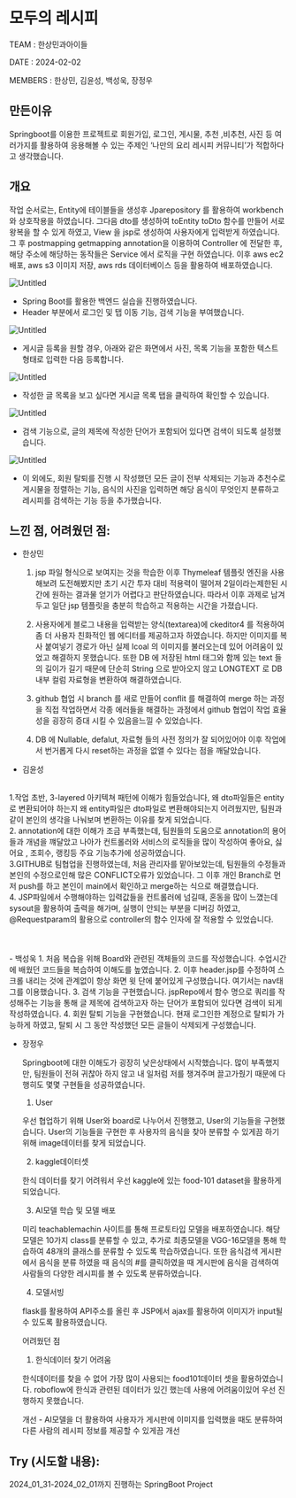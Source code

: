 # 모두의 레시피

TEAM : 한상민과아이들

DATE : 2024-02-02

MEMBERS : 한상민, 김윤성, 백성욱, 장정우

## 만든이유

Springboot를 이용한 프로젝트로 회원가입, 로그인, 게시물, 추천 ,비추천, 사진 등 여러가지를 활용하여 응용해볼 수 있는 주제인 ‘나만의 요리 레시피 커뮤니티’가 적합하다고 생각했습니다.

## 개요

작업 순서로는, Entity에 테이블들을 생성후 Jparepository 를 활용하여 workbench 와 상호작용을 하였습니다. 그다음 dto를 생성하여 toEntity toDto 함수를 만들어 서로 왕복을 할 수 있게 하였고, View 을 jsp로 생성하여 사용자에게 입력받게 하였습니다. 그 후 postmapping getmapping annotation을 이용하여 Controller 에 전달한 후, 해당 주소에 해당하는 동작들은 Service 에서 로직을 구현 하였습니다.
이후 aws ec2 배포, aws s3 이미지 저장, aws rds 데이터베이스 등을 활용하여 배포하였습니다.


![Untitled](https://prod-files-secure.s3.us-west-2.amazonaws.com/c58ce017-aaab-4b35-9205-23c854db3c53/895ec85c-a3ea-4729-a7a3-ff44be207c4b/Untitled.png)

- Spring Boot를 활용한 백엔드 실습을 진행하였습니다.
- Header 부분에서 로그인 및 탭 이동 기능, 검색 기능을 부여했습니다.

![Untitled](https://prod-files-secure.s3.us-west-2.amazonaws.com/c58ce017-aaab-4b35-9205-23c854db3c53/a04af3f4-6e1f-4c20-bd88-532ec88d6c8b/Untitled.png)

- 게시글 등록을 원할 경우, 아래와 같은 화면에서 사진, 목록 기능을 포함한 텍스트 형태로 입력한 다음 등록합니다.

![Untitled](https://prod-files-secure.s3.us-west-2.amazonaws.com/c58ce017-aaab-4b35-9205-23c854db3c53/f9a3d560-c087-4cd4-9a2d-a522789a869e/Untitled.png)

- 작성한 글 목록을 보고 싶다면 게시글 목록 탭을 클릭하여 확인할 수 있습니다.

![Untitled](https://prod-files-secure.s3.us-west-2.amazonaws.com/c58ce017-aaab-4b35-9205-23c854db3c53/8494e198-9c43-4e6b-bc21-da00e86c67c8/Untitled.png)

- 검색 기능으로, 글의 제목에 작성한 단어가 포함되어 있다면 검색이 되도록 설정했습니다.

![Untitled](https://prod-files-secure.s3.us-west-2.amazonaws.com/c58ce017-aaab-4b35-9205-23c854db3c53/fecbd2e6-51f7-4f35-8e17-aae4b0c4d802/Untitled.png)

- 이 외에도, 회원 탈퇴를 진행 시 작성했던 모든 글이 전부 삭제되는 기능과 추천수로 게시물을 정렬하는 기능, 음식의 사진을 입력하면 해당 음식이 무엇인지 분류하고 레시피를 검색하는 기능 등을 추가했습니다.

## **느낀 점, 어려웠던 점:**

- 한상민
    
    1. jsp 파일 형식으로 보여지는 것을 학습한 이후 Thymeleaf 템플릿 엔진을 사용해보려 도전해봤지만 초기 시간 투자 대비 적용력이 떨어져 2일이라는제한된 시간에 원하는 결과물 얻기가 어렵다고 판단하였습니다. 따라서 이후 과제로 남겨두고 일단 jsp 템플릿을 충분히 학습하고 적용하는 시간을 가졌습니다.
    
    2. 사용자에게 블로그 내용을 입력받는 양식(textarea)에 ckeditor4 를 적용하여 좀 더 사용자 친화적인 웹 에디터를 제공하고자 하였습니다. 하지만 이미지를 복사 붙여넣기 경로가 아닌 실제 lcoal 의 이미지를 불러오는데 있어 어려움이 있었고 해결하지 못했습니다. 또한 DB 에 저장된 html 태그와 함께 있는 text 들의 길이가 길기 때문에 단순히 String 으로 받아오지 않고 LONGTEXT 로 DB 내부 컬럼 자료형을 변환하여 해결하였습니다.
    
    3. github 협업 시 branch 를 새로 만들어 conflit 를 해결하여 merge 하는 과정을 직접 작업하면서 각종 에러들을 해결하는 과정에서 github 협업이 작업 효율성을 굉장히 증대 시킬 수 있음을느낄 수 있었습니다.
    
    4. DB 에 Nullable, defalut, 자료형 들의 사전 정의가 잘 되어있어야 이후 작업에서 번거롭게 다시 reset하는 과정을 없앨 수 있다는 점을 깨달았습니다.
    
- 김윤성

<br>
    1.작업 초반, 3-layered 아키텍쳐 패턴에 이해가 힘들었습니다, 왜 dto파일들은 entity로 변환되어야 하는지 왜 entity파일은 dto파일로 변환해야되는지 어려웠지만, 팀원과 같이 본인의 생각을 나눠보며 변환하는 이유를 찾게 되었습니다.
<br>
    2. annotation에 대한 이해가 조금 부족했는데, 팀원들의 도움으로 annotation의 용어들과 개념을 꺠달았고 나아가 컨트롤러와 서비스의 로직들을 많이 작성하여 좋아요, 싫어요 , 조회수, 랭킹등 주요 기능추가에 성공하였습니다.
<br>
    3.GITHUB로 팀협업을 진행하였는데, 처음 관리자를 맡아보았는데, 팀원들의 수정들과 본인의 수정으로인해 많은 CONFLICT오류가 있었습니다. 그 이후 개인 Branch로 먼저 push를 하고 본인이 main에서 확인하고 merge하는 식으로 해결했습니다.
<br>
    4. JSP파일에서 수행해야하는 입력값들을 컨트롤러에 넘길때, 혼동을 많이 느꼈는데 sysout을 활용하여 출력을 해가며, 실행이 안되는 부분을 디버깅 하였고, @Requestparam의 활용으로 controller의 함수 인자에 잘 적용할 수 있었습니다.
<br>
<br>  
<br>
<br>
- 백성욱
1. 처음 복습을 위해 Board와 관련된 객체들의 코드를 작성했습니다. 수업시간에 배웠던 코드들을 복습하여 이해도를 높였습니다.
2. 이후 header.jsp를 수정하여 스크롤 내리는 것에 관계없이 항상 화면 윗 단에 붙어있게 구성했습니다. 여기서는 nav태그를 이용했습니다.
3. 검색 기능을 구현했습니다. jspRepo에서 함수 명으로 쿼리를 작성해주는 기능을 통해 글 제목에 검색하고자 하는 단어가 포함되어 있다면 검색이 되게 작성하였습니다.
4. 회원 탈퇴 기능을 구현했습니다. 현재 로그인한 계정으로 탈퇴가 가능하게 하였고, 탈퇴 시 그 동안 작성했던 모든 글들이 삭제되게 구성했습니다.

- 장정우
    
    Springboot에 대한 이해도가 굉장히 낮은상태에서 시작했습니다. 많이 부족했지만, 팀원들이 전혀 귀찮아 하지 않고 내 일처럼 저를 챙겨주며 끌고가줬기 때문에 다행히도 몇몇 구현들을 성공하였습니다.
    
    1. User 
    
    우선 협업하기 위해 User와 board로 나누어서 진행했고, User의 기능들을 구현했습니다. User의 기능들을 구현한 후 사용자의 음식을 찾아 분류할 수 있게끔 하기 위해 image데이터를 찾게 되었습니다.
    
    2. kaggle데이터셋
    
    한식 데이터를 찾기 어려워서 우선 kaggle에 있는 food-101 dataset을 활용하게 되었습니다.
    
    3. AI모델 학습 및 모델 배포 
    
    미리 teachablemachin 사이트를 통해 프로토타입 모델을 배포하였습니다. 해당 모델은 10가지 class를 분류할 수 있고, 추가로 최종모델을 VGG-16모델을 통해 학습하여 48개의 클래스를 분류할 수 있도록 학습하였습니다. 또한 음식검색 게시판에서 음식을 분류 하였을 때 음식의 #를 클릭하였을 때 게시판에 음식을 검색하여 사람들의 다양한 레시피를 볼 수 있도록 분류하였습니다.
    
    4. 모델서빙
    
    flask를 활용하여 API주소를 올린 후 JSP에서 ajax를 활용하여 이미지가 input될 수 있도록 활용하였습니다.
    
    어려웠던 점
    
    1. 한식데이터 찾기 어려움
    
    한식데이터를 찾을 수 없어 가장 많이 사용되는 food101데이터 셋을 활용하였습니다. roboflow에 한식과 관련된 데이터가 있긴 했는데 사용에 어려움이있어 우선 진행하지 못했습니다.
    
    개선 - AI모델을 더 활용하여 사용자가 게시판에 이미지를 입력했을 때도 분류하여 다른 사람의 레시피 정보를 제공할 수 있게끔 개선
    

## **Try (시도할 내용):**
    
2024_01_31-2024_02_01까지 진행하는 SpringBoot Project
